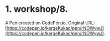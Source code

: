 # 1. workshop/8.

A Pen created on CodePen.io. Original URL: [https://codepen.io/kergeKukac/pen/rNOWywJ](https://codepen.io/kergeKukac/pen/rNOWywJ).


